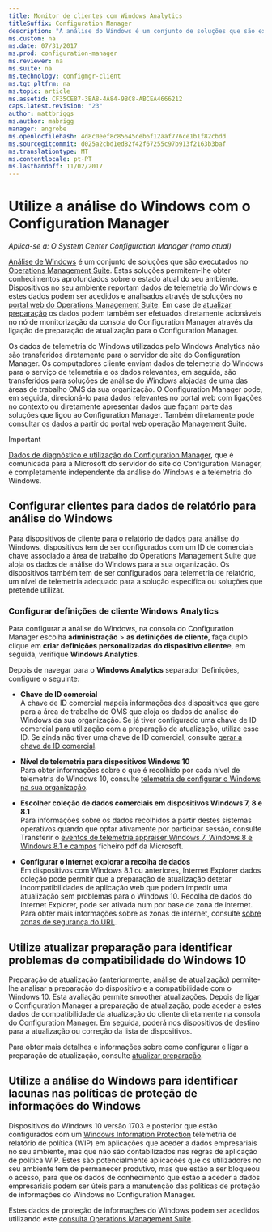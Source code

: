 ```yaml
---
title: Monitor de clientes com Windows Analytics
titleSuffix: Configuration Manager
description: "A análise do Windows é um conjunto de soluções que são executados no Operations Management Suite que lhe permitem que desenhar informações valiosas para o estado atual do seu ambiente, tirando partido os dados de telemetria do Windows são reportados pelos dispositivos no seu ambiente."
ms.custom: na
ms.date: 07/31/2017
ms.prod: configuration-manager
ms.reviewer: na
ms.suite: na
ms.technology: configmgr-client
ms.tgt_pltfrm: na
ms.topic: article
ms.assetid: CF35CE87-3BA8-4A84-9BC8-ABCEA4666212
caps.latest.revision: "23"
author: mattbriggs
ms.author: mabrigg
manager: angrobe
ms.openlocfilehash: 4d8c0eef8c85645ceb6f12aaf776ce1b1f82cbdd
ms.sourcegitcommit: d025a2cbd1ed82f42f67255c97b913f2163b3baf
ms.translationtype: MT
ms.contentlocale: pt-PT
ms.lasthandoff: 11/02/2017
---
```

# <a name="use-windows-analytics-with-configuration-manager"></a>Utilize a análise do Windows com o Configuration Manager

*Aplica-se a: O System Center Configuration Manager (ramo atual)*

[Análise de Windows](https://www.microsoft.com/WindowsForBusiness/windows-analytics) é um conjunto de soluções que são executados no [Operations Management Suite](/azure/operations-management-suite/operations-management-suite-overview). Estas soluções permitem-lhe obter conhecimentos aprofundados sobre o estado atual do seu ambiente. Dispositivos no seu ambiente reportam dados de telemetria do Windows e estes dados podem ser acedidos e analisados através de soluções no [portal web do Operations Management Suite](https://mms.microsoft.com). Em case de [atualizar preparação](/sccm/core/clients/manage/upgrade/upgrade-analytics) os dados podem também ser efetuados diretamente acionáveis no nó de monitorização da consola do Configuration Manager através da ligação de preparação de atualização para o Configuration Manager.

Os dados de telemetria do Windows utilizados pelo Windows Analytics não são transferidos diretamente para o servidor de site do Configuration Manager. Os computadores cliente enviam dados de telemetria do Windows para o serviço de telemetria e os dados relevantes, em seguida, são transferidos para soluções de análise do Windows alojadas de uma das áreas de trabalho OMS da sua organização. O Configuration Manager pode, em seguida, direcioná-lo para dados relevantes no portal web com ligações no contexto ou diretamente apresentar dados que façam parte das soluções que ligou ao Configuration Manager. Também diretamente pode consultar os dados a partir do portal web operação Management Suite.

>[!Important]
>[Dados de diagnóstico e utilização do Configuration Manager](../../plan-design/diagnostics/diagnostics-and-usage-data.md), que é comunicada para a Microsoft do servidor do site do Configuration Manager, é completamente independente da análise do Windows e a telemetria do Windows.

## <a name="configure-clients-to-report-data-to-windows-analytics"></a>Configurar clientes para dados de relatório para análise do Windows

Para dispositivos de cliente para o relatório de dados para análise do Windows, dispositivos tem de ser configurados com um ID de comerciais chave associado a área de trabalho do Operations Management Suite que aloja os dados de análise do Windows para a sua organização. Os dispositivos também tem de ser configurados para telemetria de relatório, um nível de telemetria adequado para a solução específica ou soluções que pretende utilizar. 

### <a name="configure-windows-analytics-client-settings"></a>Configurar definições de cliente Windows Analytics
Para configurar a análise do Windows, na consola do Configuration Manager escolha **administração** > **as definições de cliente**, faça duplo clique em **criar definições personalizadas do dispositivo cliente**e, em seguida, verifique **Windows Analytics**.  

Depois de navegar para o **Windows Analytics** separador Definições, configure o seguinte:
  -  **Chave de ID comercial**  
A chave de ID comercial mapeia informações dos dispositivos que gere para a área de trabalho do OMS que aloja os dados de análise do Windows da sua organização. Se já tiver configurado uma chave de ID comercial para utilização com a preparação de atualização, utilize esse ID. Se ainda não tiver uma chave de ID comercial, consulte [gerar a chave de ID comercial]( https://technet.microsoft.com/itpro/windows/deploy/upgrade-readiness-get-started#generate-your-commercial-id-key).

  -  **Nível de telemetria para dispositivos Windows 10**   
Para obter informações sobre o que é recolhido por cada nível de telemetria do Windows 10, consulte [telemetria de configurar o Windows na sua organização](https://technet.microsoft.com/itpro/windows/manage/configure-windows-telemetry-in-your-organization#telemetry-levels).

  -  **Escolher coleção de dados comerciais em dispositivos Windows 7, 8 e 8.1**   
Para informações sobre os dados recolhidos a partir destes sistemas operativos quando que optar ativamente por participar sessão, consulte Transferir o [eventos de telemetria appraiser Windows 7, Windows 8 e Windows 8.1 e campos](https://go.microsoft.com/fwlink/?LinkID=822965) ficheiro pdf da Microsoft.

  -  **Configurar o Internet explorar a recolha de dados**  
Em dispositivos com Windows 8.1 ou anteriores, Internet Explorer dados coleção pode permitir que a preparação de atualização detetar incompatibilidades de aplicação web que podem impedir uma atualização sem problemas para o Windows 10. Recolha de dados do Internet Explorer, pode ser ativada num por base de zona de internet. Para obter mais informações sobre as zonas de internet, consulte [sobre zonas de segurança do URL](https://msdn.microsoft.com/library/ms537183(v=vs.85).aspx).

## <a name="use-upgrade-readiness-to-identify-windows-10-compatibility-issues"></a>Utilize atualizar preparação para identificar problemas de compatibilidade do Windows 10

Preparação de atualização (anteriormente, análise de atualização) permite-lhe analisar a preparação do dispositivo e a compatibilidade com o Windows 10. Esta avaliação permite smoother atualizações. Depois de ligar o Configuration Manager a preparação de atualização, pode aceder a estes dados de compatibilidade da atualização do cliente diretamente na consola do Configuration Manager. Em seguida, poderá nos dispositivos de destino para a atualização ou correção da lista de dispositivos.

Para obter mais detalhes e informações sobre como configurar e ligar a preparação de atualização, consulte [atualizar preparação](../../clients/manage/upgrade/upgrade-analytics.md).

## <a name="use-windows-analytics-to-identify-gaps-in-windows-information-protection-policies"></a>Utilize a análise do Windows para identificar lacunas nas políticas de proteção de informações do Windows

Dispositivos do Windows 10 versão 1703 e posterior que estão configurados com um [Windows Information Protection](https://docs.microsoft.com/en-us/windows/threat-protection/windows-information-protection/protect-enterprise-data-using-wip) telemetria de relatório de política (WIP) em aplicações que aceder a dados empresariais no seu ambiente, mas que não são contabilizados nas regras de aplicação de política WIP. Estes são potencialmente aplicações que os utilizadores no seu ambiente tem de permanecer produtivo, mas que estão a ser bloqueou o acesso, para que os dados de conhecimento que estão a aceder a dados empresariais podem ser úteis para a manutenção das políticas de proteção de informações do Windows no Configuration Manager. 

Estes dados de proteção de informações do Windows podem ser acedidos utilizando este [consulta Operations Management Suite](https://go.microsoft.com/fwlink/?linkid=849952).